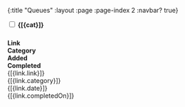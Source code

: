 {:title "Queues"
 :layout :page
 :page-index 2
 :navbar? true}


<div ng-controller="dailyAppCtrl">
<form role="form">
<label ng-repeat="cat in getCategories('queues')" class="checkbox-inline">
<b><input type="checkbox" ng-model="filter[cat]" /> {[{cat}]}</b>
</label>
</form>
<div style="height:10px"></div>

<div class="row">
<div class="col-md-4"><b>Link</b></div>
<div class="col-md-2"><b>Category</b></div>
<div class="col-md-3"><b>Added</b></div>
<div class="col-md-3"><b>Completed</b></div>
</div>

<div class="row" ng-repeat="link in filtered=(queues | filter:filterByCategory | orderBy: 'date':true)">
<div class="col-md-4"><a ng-href="{[{link.url}]}" target="_blank">{[{link.link}]}</a></div>
<div class="col-md-2">{[{link.category}]}</div>
<div class="col-md-3">{[{link.date}]}</div>
<div class="col-md-3">{[{link.completedOn}]}</div>
</div>

</div>